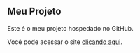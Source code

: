 ## Meu Projeto

Este é o meu projeto hospedado no GitHub.

Você pode acessar o site [clicando aqui](https://adriele19psilva.wixsite.com/loja-de-perif-ricos).
